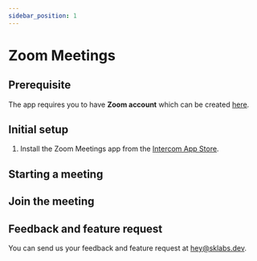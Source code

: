 ```yaml
---
sidebar_position: 1
---
```


# Zoom Meetings

## Prerequisite

The app requires you to have **Zoom account** which can be created [here](https://zoom.us/signup).

## Initial setup

1. Install the Zoom Meetings app from the [Intercom App Store](https://app.intercom.com/a/apps/q0amzsrn/appstore?app_package_code=zoom-meetings).

## Starting a meeting

## Join the meeting

## Feedback and feature request

You can send us your feedback and feature request at [hey@sklabs.dev](mailto:hey@sklabs.dev).
